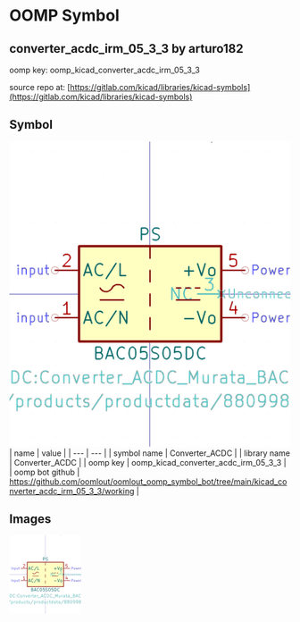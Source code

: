 # OOMP Symbol  
## converter_acdc_irm_05_3_3  by arturo182  
  
oomp key: oomp_kicad_converter_acdc_irm_05_3_3  
  
source repo at: [https://gitlab.com/kicad/libraries/kicad-symbols](https://gitlab.com/kicad/libraries/kicad-symbols)  
## Symbol  
  
[![working.png](working_600.png)](working.png)  
| name | value | 
| --- | --- | 
| symbol name | Converter_ACDC | 
| library name | Converter_ACDC | 
| oomp key | oomp_kicad_converter_acdc_irm_05_3_3 | 
| oomp bot github | https://github.com/oomlout/oomlout_oomp_symbol_bot/tree/main/kicad_converter_acdc_irm_05_3_3/working | 
## Images  
  
[![working.png](working_140.png)](working.png)  
